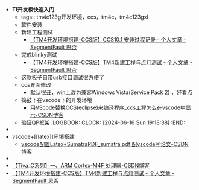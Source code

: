 - **TI开发板快速入门**
	- tags:: tm4c123g开发环境，ccs，tm4c，tm4c123gxl
	- 软件安装
	- 新建工程测试
		- [【TM4开发环境搭建-CCS版】CCS10.1 安装过程记录 - 个人文章 - SegmentFault 思否](https://segmentfault.com/a/1190000023096073)
	- 完成blinky测试
		- [【TM4开发环境搭建-CCS版】TM4新建工程与点灯测试 - 个人文章 - SegmentFault 思否](https://segmentfault.com/a/1190000023097969?utm_source=sf-backlinks)
	- 这款板子自带usb接口调试很方便了
	- ccs界面修改
		- 默认很丑，win上改为兼容Windows Vista(Service Pack 2) ，好看点
	- 捣鼓下在vscode下的开发环境
		- [用VScode替换CCS(eclipse)来编译程序_ccs工程怎么在vscode中显示-CSDN博客](https://blog.csdn.net/Argon_Ghost/article/details/122006777)
	- 验证QP框架
	  :LOGBOOK:
	  CLOCK: [2024-06-16 Sun 19:18:38]
	  :END:
-
- vscode+[[latex]]环境搭建
	- [vscode配置Latex+SumatraPDF_sumatra pdf 配vscode写论文-CSDN博客](https://blog.csdn.net/qq_43456497/article/details/136812242)
-
- [【Tiva_C系列】一、ARM Cortex-M4F 处理器-CSDN博客](https://blog.csdn.net/qq_45040388/article/details/120436635)
- [【TM4开发环境搭建-CCS版】TM4新建工程与点灯测试 - 个人文章 - SegmentFault 思否](https://segmentfault.com/a/1190000023097969?utm_source=sf-backlinks)